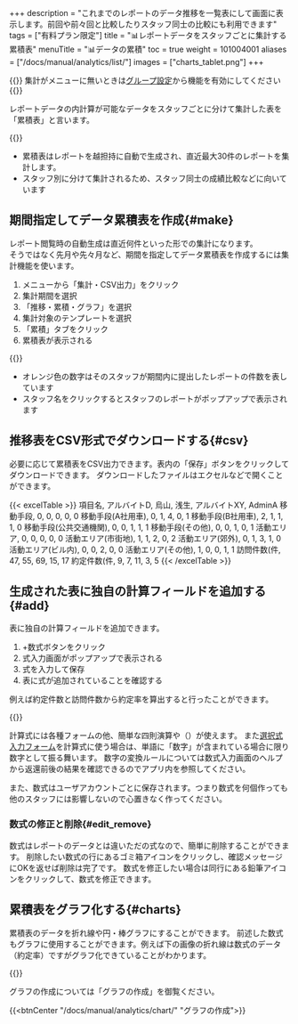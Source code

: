+++
description = "これまでのレポートのデータ推移を一覧表にして画面に表示します。前回や前々回と比較したりスタッフ同士の比較にも利用できます"
tags = ["有料プラン限定"]
title = "📊レポートデータをスタッフごとに集計する累積表"
menuTitle = "📊データの累積"
toc = true
weight = 101004001
aliases = ["/docs/manual/analytics/list/"]
images = ["charts_tablet.png"]
+++

{{<info>}}
集計がメニューに無いときは[グループ設定](/docs/manual/initial-setting/setting-group/#optionalFunction)から機能を有効にしてください
{{</info>}}


レポートデータの内計算が可能なデータをスタッフごとに分けて集計した表を「累積表」と言います。

{{<icatch filename="acc-table" msg="レポートを提出したスタッフごとに分けて集計可能。スタッフ同士の比較に最適">}}

- 累積表はレポートを越担持に自動で生成され、直近最大30件のレポートを集計します。
- スタッフ別に分けて集計されるため、スタッフ同士の成績比較などに向いています

## 期間指定してデータ累積表を作成{#make}

レポート閲覧時の自動生成は直近何件といった形での集計になります。  
そうではなく先月や先々月など、期間を指定してデータ累積表を作成するには集計機能を使います。

1. メニューから「集計・CSV出力」をクリック
1. 集計期間を選択
1. 「推移・累積・グラフ」を選択
1. 集計対象のテンプレートを選択
1. 「累積」タブをクリック
1. 累積表が表示される

{{<icatch filename="acc-table2" msg="集計機能を使いレポートを集計した結果">}}

- オレンジ色の数字はそのスタッフが期間内に提出したレポートの件数を表しています
- スタッフ名をクリックするとスタッフのレポートがポップアップで表示されます

## 推移表をCSV形式でダウンロードする{#csv}

必要に応じて累積表をCSV出力できます。表内の「保存」ボタンをクリックしてダウンロードできます。
ダウンロードしたファイルはエクセルなどで開くことができます。

{{< excelTable >}}
項目名, アルバイトD, 烏山, 浅生, アルバイトXY, AdminA
移動手段, 0, 0, 0, 0, 0
移動手段(A社用車), 0, 1, 4, 0, 1
移動手段(B社用車), 2, 1, 1, 1, 0
移動手段(公共交通機関), 0, 0, 1, 1, 1
移動手段(その他), 0, 0, 1, 0, 1
活動エリア, 0, 0, 0, 0, 0
活動エリア(市街地), 1, 1, 2, 0, 2
活動エリア(郊外), 0, 1, 3, 1, 0
活動エリア(ビル内), 0, 0, 2, 0, 0
活動エリア(その他), 1, 0, 0, 1, 1
訪問件数(件, 47, 55, 69, 15, 17
約定件数(件, 9, 7, 11, 3, 5
{{< /excelTable >}}



## 生成された表に独自の計算フィールドを追加する{#add}

表に独自の計算フィールドを追加できます。

1. +数式ボタンをクリック
1. 式入力画面がポップアップで表示される
1. 式を入力して保存
1. 表に式が追加されていることを確認する

例えば約定件数と訪問件数から約定率を算出すると行ったことができます。

{{<icatch filename="make-fomula" msg="集計表に数式を追加して計算行を付け足す">}}

計算式には各種フォームの他、簡単な四則演算や（）が使えます。
また[選択式入力フォーム](/docs/manual/initial-setting/template/selects/#plain)を計算式に使う場合は、単語に「数字」が含まれている場合に限り数字として振る舞います。
数字の変換ルールについては数式入力画面のヘルプから返還前後の結果を確認できるのでアプリ内を参照してください。

また、数式はユーザアカウントごとに保存されます。つまり数式を何個作っても他のスタッフには影響しないので心置きなく作ってください。

### 数式の修正と削除{#edit_remove}

数式はレポートのデータとは違いただの式なので、簡単に削除することができます。
削除したい数式の行にあるゴミ箱アイコンをクリックし、確認メッセージにOKを返せば削除は完了です。
数式を修正したい場合は同行にある鉛筆アイコンをクリックして、数式を修正できます。

## 累積表をグラフ化する{#charts}

累積表のデータを折れ線や円・棒グラフにすることができます。
前述した数式もグラフに使用することができます。例えば下の画像の折れ線は数式のデータ（約定率）ですがグラフ化できていることがわかります。

{{<icatch filename="charts" msg="累積表のデータを元に棒グラフを作成">}}

グラフの作成については「グラフの作成」を御覧ください。

{{<btnCenter "/docs/manual/analytics/chart/" "グラフの作成">}}
